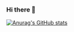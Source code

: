 ### Hi there 👋


[![Anurag's GitHub stats](https://github-readme-stats.vercel.app/api?username=ShayElisha)](https://github.com/anuraghazra/github-readme-stats)

<!--
**ShayElisha/ShayElisha** is a ✨ _special_ ✨ repository because its `README.md` (this file) appears on your GitHub profile.

Here are some ideas to get you started:

- 🔭 I’m currently working on ...
- 🌱 I’m currently learning ...
- 👯 I’m looking to collaborate on ...
- 🤔 I’m looking for help with ...
- 💬 Ask me about ...
- 📫 How to reach me: ...
- 😄 Pronouns: ...
- ⚡ Fun fact: ...
-->
